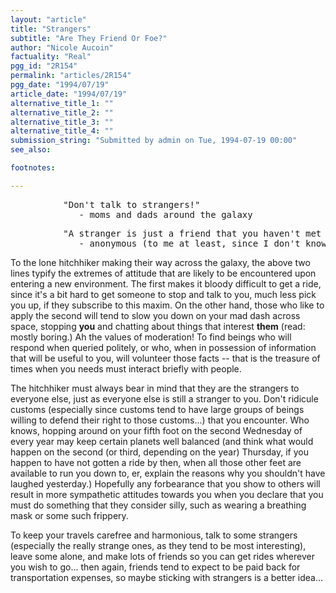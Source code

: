 ```yaml
---
layout: "article"
title: "Strangers"
subtitle: "Are They Friend Or Foe?"
author: "Nicole Aucoin"
factuality: "Real"
pgg_id: "2R154"
permalink: "articles/2R154"
pgg_date: "1994/07/19"
article_date: "1994/07/19"
alternative_title_1: ""
alternative_title_2: ""
alternative_title_3: ""
alternative_title_4: ""
submission_string: "Submitted by admin on Tue, 1994-07-19 00:00"
see_also:

footnotes: 

---
```

<div>
<pre>
          "Don't talk to strangers!"
             - moms and dads around the galaxy
</pre>
<pre>
          "A stranger is just a friend that you haven't met yet."
             - anonymous (to me at least, since I don't know who said it)
</pre>
<p>To the lone hitchhiker making their way across the galaxy, the above two lines typify the extremes of attitude that are likely to be encountered upon entering a new environment. The first makes it bloody difficult to get a ride, since it's a bit hard to get someone to stop and talk to you, much less pick you up, if they subscribe to this maxim. On the other hand, those who like to apply the second will tend to slow you down on your mad dash across space, stopping <strong>you</strong> and chatting about things that interest <strong>them</strong> (read: mostly boring.) Ah the values of moderation! To find beings who will respond when queried politely, or who, when in possession of information that will be useful to you, will volunteer those facts -- that is the treasure of times when you needs must interact briefly with people.</p>
<p>The hitchhiker must always bear in mind that they are the strangers to everyone else, just as everyone else is still a stranger to you. Don't ridicule customs (especially since customs tend to have large groups of beings willing to defend their right to those customs...) that you encounter. Who knows, hopping around on your fifth foot on the second Wednesday of every year may keep certain planets well balanced (and think what would happen on the second (or third, depending on the year) Thursday, if you happen to have not gotten a ride by then, when all those other feet are available to run you down to, er, explain the reasons why you shouldn't have laughed yesterday.) Hopefully any forbearance that you show to others will result in more sympathetic attitudes towards you when you declare that you must do something that they consider silly, such as wearing a breathing mask or some such frippery.</p>
<p>To keep your travels carefree and harmonious, talk to some strangers (especially the really strange ones, as they tend to be most interesting), leave some alone, and make lots of friends so you can get rides wherever you wish to go... then again, friends tend to expect to be paid back for transportation expenses, so maybe sticking with strangers is a better idea... <!--Amazon_CLS_IM_END--></p>
</div>


